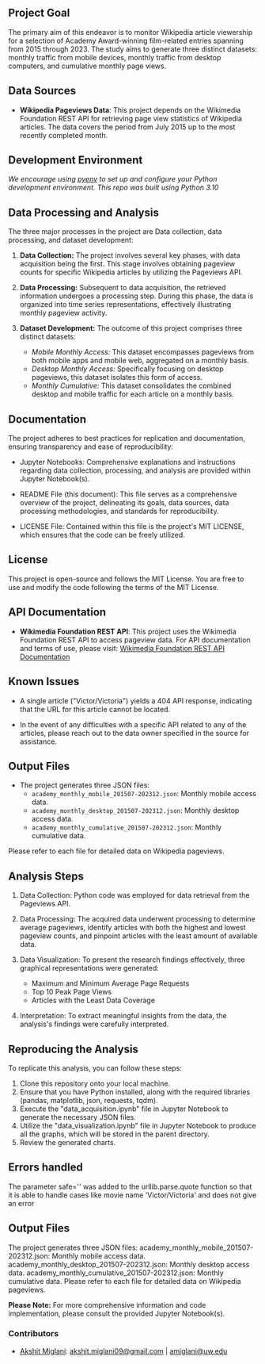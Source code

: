 ## Project Goal

The primary aim of this endeavor is to monitor Wikipedia article viewership for a selection of Academy Award-winning film-related entries spanning from 2015 through 2023. The study aims to generate three distinct datasets: monthly traffic from mobile devices, monthly traffic from desktop computers, and cumulative monthly page views.

## Data Sources

- **Wikipedia Pageviews Data**: This project depends on the Wikimedia Foundation REST API for retrieving page view statistics of Wikipedia articles. The data covers the period from July 2015 up to the most recently completed month.

## Development Environment
*We encourage using [pyenv](https://github.com/pyenv/pyenv) to set up and configure your Python development environment.*
*This repo was built using Python 3.10*

## Data Processing and Analysis

The three major processes in the project are Data collection, data processing, and dataset development:

1. **Data Collection:** The project involves several key phases, with data acquisition being the first. This stage involves obtaining pageview counts for specific Wikipedia articles by utilizing the Pageviews API.

2. **Data Processing:** Subsequent to data acquisition, the retrieved information undergoes a processing step. During this phase, the data is organized into time series representations, effectively illustrating monthly pageview activity.

3. **Dataset Development:** The outcome of this project comprises three distinct datasets:
    - *Mobile Monthly Access:* This dataset encompasses pageviews from both mobile apps and mobile web, aggregated on a monthly basis.
    - *Desktop Monthly Access:* Specifically focusing on desktop pageviews, this dataset isolates this form of access.
    - *Monthly Cumulative:* This dataset consolidates the combined desktop and mobile traffic for each article on a monthly basis.

## Documentation

The project adheres to best practices for replication and documentation, ensuring transparency and ease of reproducibility:

- Jupyter Notebooks: Comprehensive explanations and instructions regarding data collection, processing, and analysis are provided within Jupyter Notebook(s).

- README File (this document): This file serves as a comprehensive overview of the project, delineating its goals, data sources, data processing methodologies, and standards for reproducibility.

- LICENSE File: Contained within this file is the project's MIT LICENSE, which ensures that the code can be freely utilized.

## License

This project is open-source and follows the MIT License. You are free to use and modify the code following the terms of the MIT License.

## API Documentation

- **Wikimedia Foundation REST API**: This project uses the Wikimedia Foundation REST API to access pageview data. For API documentation and terms of use, please visit: [Wikimedia Foundation REST API Documentation](https://www.mediawiki.org/wiki/REST_API#Terms_and_conditions)

## Known Issues

- A single article ("Victor/Victoria") yields a 404 API response, indicating that the URL for this article cannot be located.

- In the event of any difficulties with a specific API related to any of the articles, please reach out to the data owner specified in the source for assistance.

## Output Files

- The project generates three JSON files:
  - `academy_monthly_mobile_201507-202312.json`: Monthly mobile access data.
  - `academy_monthly_desktop_201507-202312.json`: Monthly desktop access data.
  - `academy_monthly_cumulative_201507-202312.json`: Monthly cumulative data.

Please refer to each file for detailed data on Wikipedia pageviews.

## Analysis Steps

1. Data Collection: Python code was employed for data retrieval from the Pageviews API.

2. Data Processing: The acquired data underwent processing to determine average pageviews, identify articles with both the highest and lowest pageview counts, and pinpoint articles with the least amount of available data.

3. Data Visualization: To present the research findings effectively, three graphical representations were generated:
    - Maximum and Minimum Average Page Requests
    - Top 10 Peak Page Views
    - Articles with the Least Data Coverage

4. Interpretation: To extract meaningful insights from the data, the analysis's findings were carefully interpreted.

## Reproducing the Analysis

To replicate this analysis, you can follow these steps:

1. Clone this repository onto your local machine.
2. Ensure that you have Python installed, along with the required libraries (pandas, matplotlib, json, requests, tqdm).
3. Execute the "data_acquisition.ipynb" file in Jupyter Notebook to generate the necessary JSON files.
4. Utilize the "data_visualization.ipynb" file in Jupyter Notebook to produce all the graphs, which will be stored in the parent directory.
5. Review the generated charts.

## Errors handled
The parameter safe='' was added to the urllib.parse.quote function so that it is able to handle cases like movie name 'Victor/Victoria' 
and does not give an error

## Output Files
The project generates three JSON files:
academy_monthly_mobile_201507-202312.json: Monthly mobile access data.
academy_monthly_desktop_201507-202312.json: Monthly desktop access data.
academy_monthly_cumulative_201507-202312.json: Monthly cumulative data.
Please refer to each file for detailed data on Wikipedia pageviews.

**Please Note:** For more comprehensive information and code implementation, please consult the provided Jupyter Notebook(s).

### Contributors
* [Akshit Miglani](https://www.linkedin.com/in/akshitmiglani/): akshit.miglani09@gmail.com | amiglani@uw.edu 